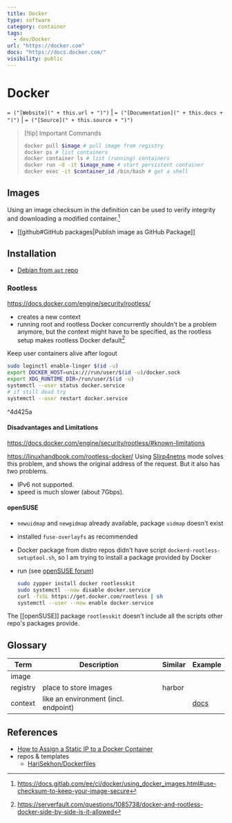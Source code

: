 ```yaml
---
title: Docker
type: software
category: container
tags:
  - dev/Docker
url: "https://docker.com"
docs: "https://docs.docker.com/"
visibility: public
---
```

# Docker

`= ("[Website](" + this.url + ")")` | `= ("[Documentation](" + this.docs + ")")` | `= ("[Source](" + this.source + ")")`

> [!tip] Important Commands
>
> ```bash
> docker pull $image # pull image from registry
> docker ps # list containers
> docker container ls # list (running) containers
> docker run -d -it $image_name # start persistent container
> docker exec -it $container_id /bin/bash # get a shell
> ```


## Images

Using an image checksum in the definition can be used to verify integrity and downloading a modified container.[^gldocs-docker-image-security-checksum]

- [[github#GitHub packages|Publish image as GitHub Package]]


## Installation

- [Debian from `apt` repo](https://docs.docker.com/engine/install/debian/#install-using-the-repository)

### Rootless

<https://docs.docker.com/engine/security/rootless/>

- creates a new context
- running root and rootless Docker concurrently shouldn't be a problem anymore, but the context might have to be specified, as the rootless setup makes rootless Docker default[^2]

[^2]: https://serverfault.com/questions/1085738/docker-and-rootless-docker-side-by-side-is-it-allowed

Keep user containers alive after logout

```bash
sudo loginctl enable-linger $(id -u)
export DOCKER_HOST=unix:///run/user/$(id -u)/docker.sock
export XDG_RUNTIME_DIR=/run/user/$(id -u)
systemctl --user status docker.service
# if still dead try
systemctl --user restart docker.service
```

^4d425a

#### Disadvantages and Limitations

<https://docs.docker.com/engine/security/rootless/#known-limitations>

<https://linuxhandbook.com/rootless-docker/>
Using [Slirp4netns](https://github.com/rootless-containers/slirp4netns?ref=linuxhandbook.com) mode solves this problem, and shows the original address of the request. But it also has two problems.

- IPv6 not supported.
- speed is much slower (about 7Gbps).


#### openSUSE

- `newuidmap` and `newgidmap` already available, package `uidmap` doesn't exist
- installed `fuse-overlayfs` as recommended
- Docker package from distro repos didn't have script `dockerd-rootless-setuptool.sh`, so I am trying to install a package provided by Docker
- run (see [openSUSE forum](https://forums.opensuse.org/t/how-can-i-request-the-official-repository-provides-tools-for-rootless-docker/164199))

  ```bash
  sudo zypper install docker rootlesskit
  sudo systemctl --now disable docker.service
  curl -fsSL https://get.docker.com/rootless | sh
  systemctl --user --now enable docker.service
  ```

The [[openSUSE]] package `rootlesskit` doesn't include all the scripts other repo's packages provide.


## Glossary

Term | Description | Similar | Example
-|-|-|-
image |
registry | place to store images | harbor
context | like an environment (incl. endpoint) | | [docs](https://docs.docker.com/engine/context/working-with-contexts/)

## References

- [How to Assign a Static IP to a Docker Container](https://www.howtogeek.com/devops/how-to-assign-a-static-ip-to-a-docker-container/)
- repos & templates
    - [HariSekhon/Dockerfiles](https://github.com/HariSekhon/Dockerfiles)

[^gldocs-docker-image-security-checksum]: <https://docs.gitlab.com/ee/ci/docker/using_docker_images.html#use-checksum-to-keep-your-image-secure>